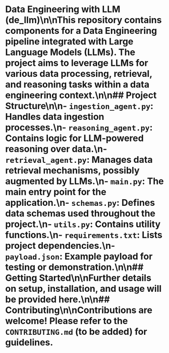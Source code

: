 # Data Engineering with LLM (de_llm)\n\nThis repository contains components for a Data Engineering pipeline integrated with Large Language Models (LLMs). The project aims to leverage LLMs for various data processing, retrieval, and reasoning tasks within a data engineering context.\n\n## Project Structure\n\n- `ingestion_agent.py`: Handles data ingestion processes.\n- `reasoning_agent.py`: Contains logic for LLM-powered reasoning over data.\n- `retrieval_agent.py`: Manages data retrieval mechanisms, possibly augmented by LLMs.\n- `main.py`: The main entry point for the application.\n- `schemas.py`: Defines data schemas used throughout the project.\n- `utils.py`: Contains utility functions.\n- `requirements.txt`: Lists project dependencies.\n- `payload.json`: Example payload for testing or demonstration.\n\n## Getting Started\n\nFurther details on setup, installation, and usage will be provided here.\n\n## Contributing\n\nContributions are welcome! Please refer to the `CONTRIBUTING.md` (to be added) for guidelines.